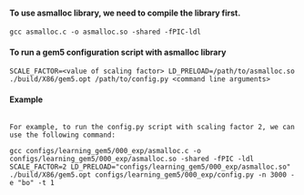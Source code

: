 #### To use asmalloc library, we need to compile the library first.

```gcc asmalloc.c -o asmalloc.so -shared -fPIC-ldl```

#### To run a gem5 configuration script with asmalloc library

```SCALE_FACTOR=<value of scaling factor> LD_PRELOAD=/path/to/asmalloc.so ./build/X86/gem5.opt /path/to/config.py <command line arguments>```

#### Example

```

For example, to run the config.py script with scaling factor 2, we can use the following command:

gcc configs/learning_gem5/000_exp/asmalloc.c -o configs/learning_gem5/000_exp/asmalloc.so -shared -fPIC -ldl
SCALE_FACTOR=2 LD_PRELOAD="configs/learning_gem5/000_exp/asmalloc.so" ./build/X86/gem5.opt configs/learning_gem5/000_exp/config.py -n 3000 -e "bo" -t 1


```